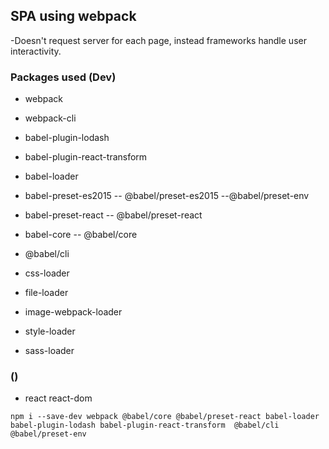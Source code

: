 ## SPA using webpack

-Doesn't request server for each page, instead frameworks handle user interactivity.

### Packages used (Dev)

- webpack
- webpack-cli

- babel-plugin-lodash
- babel-plugin-react-transform
- babel-loader
- babel-preset-es2015 -- @babel/preset-es2015 --@babel/preset-env
- babel-preset-react -- @babel/preset-react
- babel-core -- @babel/core
- @babel/cli

- css-loader
- file-loader
- image-webpack-loader
- style-loader
- sass-loader

### ()

- react react-dom

```
npm i --save-dev webpack @babel/core @babel/preset-react babel-loader babel-plugin-lodash babel-plugin-react-transform  @babel/cli @babel/preset-env
```
